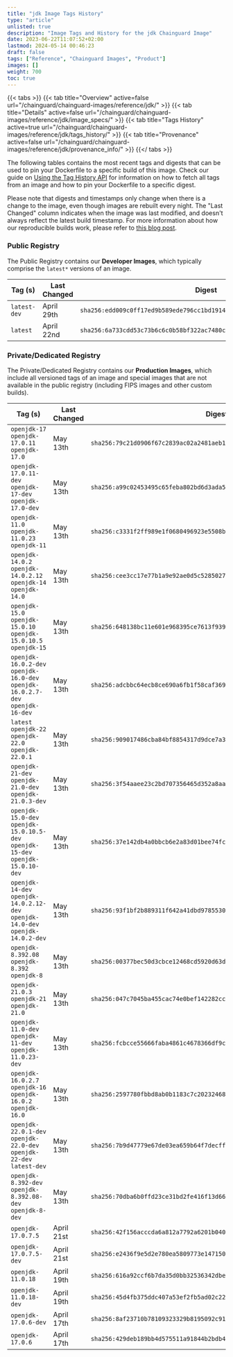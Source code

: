 ```yaml
---
title: "jdk Image Tags History"
type: "article"
unlisted: true
description: "Image Tags and History for the jdk Chainguard Image"
date: 2023-06-22T11:07:52+02:00
lastmod: 2024-05-14 00:46:23
draft: false
tags: ["Reference", "Chainguard Images", "Product"]
images: []
weight: 700
toc: true
---
```


{{< tabs >}}
{{< tab title="Overview" active=false url="/chainguard/chainguard-images/reference/jdk/" >}}
{{< tab title="Details" active=false url="/chainguard/chainguard-images/reference/jdk/image_specs/" >}}
{{< tab title="Tags History" active=true url="/chainguard/chainguard-images/reference/jdk/tags_history/" >}}
{{< tab title="Provenance" active=false url="/chainguard/chainguard-images/reference/jdk/provenance_info/" >}}
{{</ tabs >}}

The following tables contains the most recent tags and digests that can be used to pin your Dockerfile to a specific build of this image. Check our guide on [Using the Tag History API](/chainguard/chainguard-images/using-the-tag-history-api/) for information on how to fetch all tags from an image and how to pin your Dockerfile to a specific digest.

Please note that digests and timestamps only change when there is a change to the image, even though images are rebuilt every night. The "Last Changed" column indicates when the image was last modified, and doesn't always reflect the latest build timestamp. For more information about how our reproducible builds work, please refer to [this blog post](https://www.chainguard.dev/unchained/reproducing-chainguards-reproducible-image-builds).

### Public Registry
The Public Registry contains our **Developer Images**, which typically comprise the `latest*` versions of an image.

| Tag (s)       | Last Changed | Digest                                                                    |
|---------------|--------------|---------------------------------------------------------------------------|
|  `latest-dev` | April 29th   | `sha256:edd009c0ff17ed9b589ede796cc1bd19149fb3b3f275e0357ab684f9685ac10e` |
|  `latest`     | April 22nd   | `sha256:6a733cdd53c73b6c6c0b58bf322ac7480c38e9271d277bb141debaa9f4ec066d` |


### Private/Dedicated Registry
The Private/Dedicated Registry contains our **Production Images**, which include all versioned tags of an image and special images that are not available in the public registry (including FIPS images and other custom builds).

| Tag (s)                                                                            | Last Changed | Digest                                                                    |
|------------------------------------------------------------------------------------|--------------|---------------------------------------------------------------------------|
|  `openjdk-17` `openjdk-17.0.11` `openjdk-17.0`                                     | May 13th     | `sha256:79c21d0906f67c2839ac02a2481aeb164c6a7ac357b0cec4b80578dd5f5c8cf1` |
|  `openjdk-17.0.11-dev` `openjdk-17-dev` `openjdk-17.0-dev`                         | May 13th     | `sha256:a99c02453495c65feba802bd6d3ada56f1d907a4631602446c1b97e9cd453a31` |
|  `openjdk-11.0` `openjdk-11.0.23` `openjdk-11`                                     | May 13th     | `sha256:c3331f2ff989e1f0680496923e5508b933d561001ff31244f31cac3a9ea98704` |
|  `openjdk-14.0.2` `openjdk-14.0.2.12` `openjdk-14` `openjdk-14.0`                  | May 13th     | `sha256:cee3cc17e77b1a9e92ae0d5c52850274c99cb168264a22d3bd68299641a55052` |
|  `openjdk-15.0` `openjdk-15.0.10` `openjdk-15.0.10.5` `openjdk-15`                 | May 13th     | `sha256:648138bc11e601e968395ce7613f939dc0c9f29c66a6fb6318165bda294a95f5` |
|  `openjdk-16.0.2-dev` `openjdk-16.0-dev` `openjdk-16.0.2.7-dev` `openjdk-16-dev`   | May 13th     | `sha256:adcbbc64ecb8ce690a6fb1f58caf369f3a4f8995d25f53735ce1d449153540fb` |
|  `latest` `openjdk-22` `openjdk-22.0` `openjdk-22.0.1`                             | May 13th     | `sha256:909017486cba84bf8854317d9dce7a3cf12bc7208ced9be24f706c4d82ef7900` |
|  `openjdk-21-dev` `openjdk-21.0-dev` `openjdk-21.0.3-dev`                          | May 13th     | `sha256:3f54aaee23c2bd707356465d352a8aa8451ffb2c9867d73adace0d4f25537c6e` |
|  `openjdk-15.0-dev` `openjdk-15.0.10.5-dev` `openjdk-15-dev` `openjdk-15.0.10-dev` | May 13th     | `sha256:37e142db4a0bbcb6e2a83d01bee74fc5eb7d414a2ee7c3b85edc607ec916ebcb` |
|  `openjdk-14-dev` `openjdk-14.0.2.12-dev` `openjdk-14.0-dev` `openjdk-14.0.2-dev`  | May 13th     | `sha256:93f1bf2b889311f642a41dbd97855301dc6139cc3857b97da6311fc7c431fc6b` |
|  `openjdk-8.392.08` `openjdk-8.392` `openjdk-8`                                    | May 13th     | `sha256:00377bec50d3cbce12468cd5920d63d03c6e56ad717584041808666cf865ebc9` |
|  `openjdk-21.0.3` `openjdk-21` `openjdk-21.0`                                      | May 13th     | `sha256:047c7045ba455cac74e0bef142282ccca87aec3dca362c7af2b5057e45f9118c` |
|  `openjdk-11.0-dev` `openjdk-11-dev` `openjdk-11.0.23-dev`                         | May 13th     | `sha256:fcbcce55666faba4861c4678366df9c46c289ea11e186f437f74cb7963db4a7b` |
|  `openjdk-16.0.2.7` `openjdk-16` `openjdk-16.0.2` `openjdk-16.0`                   | May 13th     | `sha256:2597780fbbd8ab0b1183c7c202324686a8d76b621661360d010b3e4beb84735c` |
|  `openjdk-22.0.1-dev` `openjdk-22.0-dev` `openjdk-22-dev` `latest-dev`             | May 13th     | `sha256:7b9d47779e67de03ea659b64f7decff659cd1b75eb1a98809c9d35cd874a1a93` |
|  `openjdk-8.392-dev` `openjdk-8.392.08-dev` `openjdk-8-dev`                        | May 13th     | `sha256:70dba6b0ffd23ce31bd2fe416f13d66a639650a36952d49da98f85ee8123a6d9` |
|  `openjdk-17.0.7.5`                                                                | April 21st   | `sha256:42f156acccda6a812a7792a6201b040080865c08d8d88602c9ef7a03c1fb291d` |
|  `openjdk-17.0.7.5-dev`                                                            | April 21st   | `sha256:e2436f9e5d2e780ea5809773e14715030fe90c677badba52a4d134e649beb8c3` |
|  `openjdk-11.0.18`                                                                 | April 19th   | `sha256:616a92ccf6b7da35d0bb32536342dbe71d44aec2a8056f3eba8835d3259806e5` |
|  `openjdk-11.0.18-dev`                                                             | April 19th   | `sha256:45d4fb375ddc407a53ef2fb5ad02c22dfb49e7ce11f1dc9f265552f29c8fc467` |
|  `openjdk-17.0.6-dev`                                                              | April 17th   | `sha256:8af23710b78109323329b8195092c9185f81ed7b002f363fbd85a95ad35bf40c` |
|  `openjdk-17.0.6`                                                                  | April 17th   | `sha256:429deb189bb4d575511a91844b2bdb45e3be956b748b2756408e3be517210541` |

